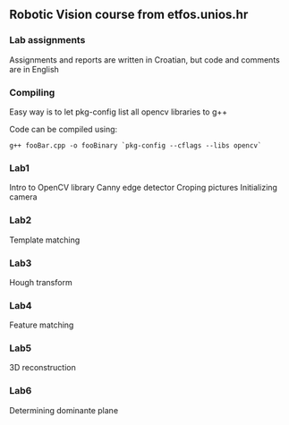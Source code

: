 ## Robotic Vision course from etfos.unios.hr  

### Lab assignments

Assignments and reports are written in Croatian, 
but code and comments are in English  

### Compiling
Easy way is to let pkg-config list all opencv libraries to g++

Code can be compiled using: 

    g++ fooBar.cpp -o fooBinary `pkg-config --cflags --libs opencv`

### Lab1 
Intro to OpenCV library 
Canny edge detector
Croping pictures
Initializing camera

### Lab2
Template matching

### Lab3
Hough transform

### Lab4
Feature matching 

### Lab5
3D reconstruction

### Lab6
Determining dominante plane 

